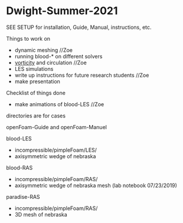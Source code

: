 # Dwight-Summer-2021

SEE SETUP for installation, Guide, Manual, instructions, etc.

Things to work on
* dynamic meshing //Zoe
* running blood-* on different solvers
* [vorticity](https://www.youtube.com/watch?v=4wGO__XLsmg) and circulation //Zoe
* LES simulations
* write up instructions for future research students //Zoe
* make presentation

Checklist of things done
* make animations of blood-LES //Zoe

directories are for cases

openFoam-Guide and openFoam-Manuel

blood-LES
* incompressible/pimpleFoam/LES/
* axisymmetric wedge of nebraska

blood-RAS
* incompressible/pimpleFoam/RAS/
* axisymmetric wedge of nebraska mesh (lab notebook 07/23/2019)

paradise-RAS
* incompressible/pimpleFoam/RAS/
* 3D mesh of nebraska 

